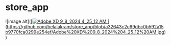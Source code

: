 # store_app





 
 ![image alt]([[![Adobe XD 9_8_2024 4_25_12 AM](https://github.com/user-attachments/assets/e268e2ec-3b95-464c-ab83-c34bb2f88c13)
](https://github.com/belalakram/store_app/blob/main/Adobe%20XD%209_8_2024%204_25_12%20AM.jpg?raw=true)](https://github.com/belalakram/store_app/blob/a32643c2c69dbc0b592a15b9770fca0299e254ef/Adobe%20XD%209_8_2024%204_25_12%20AM.jpg))
